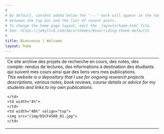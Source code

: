 ```yaml
---
#
# By default, content added below the "---" mark will appear in the home page
# between the top bar and the list of recent posts.
# To change the home page layout, edit the _layouts/home.html file.
# See: https://jekyllrb.com/docs/themes/#overriding-theme-defaults
#
title: Bienvenue | Welcome
layout: home
---
```


<table>
  <tr>
    <td width="48%" valign="top">
      Ce site archive des projets de recherche en cours, des notes, des compte-rendus de lectures, des informations à destination des étudiants qui suivent mes cours ainsi que des liens vers mes publications.
      <br>
      <i>This website is a depository that I use for ongoing research projects descriptions, various notes, book reviews, course details or advice for my students and links to my own publications.</i>
    
    </td>
    <td width="4%">
    </td>
    <td width="48%" valign="top">
    <img src="/img/DSCF4580_01.jpg">
    </td>  
  </tr>
</table>
